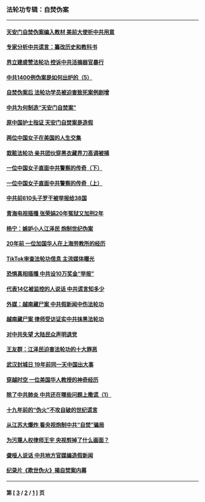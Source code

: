 ### 法轮功专辑：自焚伪案
---
#### [天安门自焚伪案编入教材 美前大使析中共用意](../../pages/nf5562/n13791932.md?10270430) 
#### [专家分析中共谎言：纂改历史和教科书](../../pages/nf5562/n13781542.md?10270430) 
#### [界立建盛赞法轮功 控诉中共活摘器官暴行](../../pages/nf5562/n13781971.md?10270430) 
#### [中共1400例伪案是如何出炉的（5）](../../pages/nf5562/n13226831.md?10270430) 
#### [自焚伪案后 法轮功学员被迫害致死案例剧增](../../pages/nf5562/n13190600.md?10270430) 
#### [中共为何制造“天安门自焚案”](../../pages/nf5562/n13183270.md?10270430) 
#### [原中国护士指证 天安门自焚案是造假](../../pages/nf5562/n13172289.md?10270430) 
#### [两位中国女子在美国的人生交集](../../pages/nf5562/n13156138.md?10270430) 
#### [栽赃法轮功 亲共团伙穿黑衣藏界刀高调被捕](../../pages/nf5562/n13073780.md?10270430) 
#### [一位中国女子直面中共警察的传奇（下）](../../pages/nf5562/n12989706.md?10270430) 
#### [一位中国女子直面中共警察的传奇（上）](../../pages/nf5562/n12985072.md?10270430) 
#### [中共前610头子罗干被举报给38国](../../pages/nf5562/n12975419.md?10270430) 
#### [青海电视插播 张荣娟20年冤狱又加刑2年](../../pages/nf5562/n12738166.md?10270430) 
#### [杨宁：嫉妒小人江泽民 炮制世纪伪案](../../pages/nf5562/n12724108.md?10270430) 
#### [20年前 一位加国华人在上海劳教所的经历](../../pages/nf5562/n12707932.md?10270430) 
#### [TikTok审查法轮功信息 主流媒体曝光](../../pages/nf5562/n12362336.md?10270430) 
#### [恐惧真相插播 中共设10万奖金“举报”](../../pages/nf5562/n12306396.md?10270430) 
#### [代表14亿被监控的人说话 中共谎言知多少](../../pages/nf5562/n12297484.md?10270430) 
#### [外媒：越南藏尸案 中共假新闻中伤法轮功](../../pages/nf5562/n12264411.md?10270430) 
#### [越南藏尸案 律师受访证实中共抹黑法轮功](../../pages/nf5562/n12261878.md?10270430) 
#### [对中共失望 大陆民众声明退党](../../pages/nf5562/n12187315.md?10270430) 
#### [王友群：江泽民迫害法轮功的十大罪恶](../../pages/nf5562/n12169074.md?10270430) 
#### [武汉封城日 19年前同一天中国出大事](../../pages/nf5562/n12150901.md?10270430) 
#### [穿越时空  一位美国华人教授的神奇经历](../../pages/nf5562/n12097460.md?10270430) 
#### [除了中共肺炎 中共还在哪些问题上撒谎（1）](../../pages/nf5562/n11955770.md?10270430) 
#### [十九年前的“伪火”不攻自破的世纪谎言](../../pages/nf5562/n11813238.md?10270430) 
#### [从江苏大爆炸 看央视炮制中共“自焚”骗局](../../pages/nf5562/n11140275.md?10270430) 
#### [为污蔑人权律师王宇 央视剪掉了什么画面？](../../pages/nf5562/n11130142.md?10270430) 
#### [聋哑人说话 中共地方官媒编造假新闻](../../pages/nf5562/n11006067.md?10270430) 
#### [纪录片《欺世伪火》揭自焚案内幕](../../pages/nf5562/n11002664.md?10270430) 

---
#### 第 [ [3](./3.md?10270430) / [2](./2.md?10270430) / [1](./1.md?10270430) ] 页

